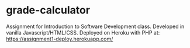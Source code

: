 # grade-calculator
Assignment for Introduction to Software Development class.
Developed in vanilla Javascript/HTML/CSS.
Deployed on Heroku with PHP at: https://assignment1-deploy.herokuapp.com/
